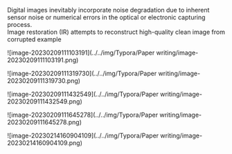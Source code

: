 





Digital images inevitably incorporate noise degradation due to inherent sensor noise or numerical errors in the optical or electronic capturing process.  
Image restoration (IR) attempts to reconstruct high-quality clean image from corrupted example 

![image-20230209111103191](../../img/Typora/Paper writing/image-20230209111103191.png)



![image-20230209111319730](../../img/Typora/Paper writing/image-20230209111319730.png)

![image-20230209111432549](../../img/Typora/Paper writing/image-20230209111432549.png)

![image-20230209111645278](../../img/Typora/Paper writing/image-20230209111645278.png)





![image-20230214160904109](../../img/Typora/Paper writing/image-20230214160904109.png)

